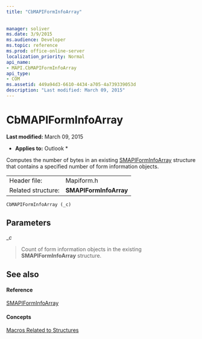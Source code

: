 ```yaml
---
title: "CbMAPIFormInfoArray"
 
 
manager: soliver
ms.date: 3/9/2015
ms.audience: Developer
ms.topic: reference
ms.prod: office-online-server
localization_priority: Normal
api_name:
- MAPI.CbMAPIFormInfoArray
api_type:
- COM
ms.assetid: 449a94d3-6610-4434-a705-4a739339053d
description: "Last modified: March 09, 2015"
---
```


# CbMAPIFormInfoArray

 **Last modified:** March 09, 2015 
  
 * **Applies to:** Outlook * 
  
Computes the number of bytes in an existing [SMAPIFormInfoArray](smapiforminfoarray.md) structure that contains a specified number of form information objects. 
  
|||
|:-----|:-----|
|Header file:  <br/> |Mapiform.h  <br/> |
|Related structure:  <br/> |**SMAPIFormInfoArray** <br/> |
   
```
CbMAPIFormInfoArray (_c)
```

## Parameters

 __c_
  
> Count of form information objects in the existing **SMAPIFormInfoArray** structure. 
    
## See also

#### Reference

[SMAPIFormInfoArray](smapiforminfoarray.md)
#### Concepts

[Macros Related to Structures](macros-related-to-structures.md)

